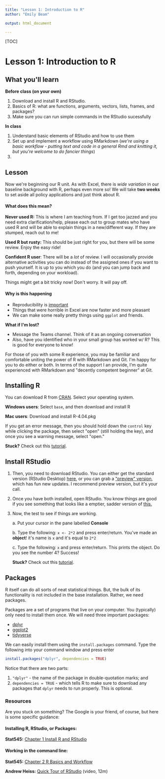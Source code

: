 ```yaml
---
title: "Lesson 1: Introduction to R"
author: "Emily Beam"

output: html_document

---
```




[TOC]

# Lesson 1: Introduction to R

## What you'll learn



**Before class (on your own)**

1. Download and install R and RStudio.
2. Basics of R: what are functions, arguments, vectors, lists, frames, and packages?
3. Make sure you can run simple commands in the RStudio sucessfully

**In class**

1. Understand basic elements of RStudio and how to use them
2. Set up and implement a workflow using RMarkdown (*we're using a basic workflow - putting text and code in a general Rmd and knitting it, but you're welcome to do fancier things*)
3. 

## Lesson

Now we're beginning our R unit. As with Excel, there is *wide variation* in our baseline background with R, perhaps even more so! We will take **two weeks** to set aside all policy applications and just think about R. 

#### What does this mean? 

**Never used R:** This is where I am teaching from. If I get too jazzed and you need extra clarification/help, please each out to group mates who have used R and will be able to explain things in a new/different way. If they are stumped, reach out to me! 

**Used R but rusty:** This should be just right for you, but there will be some review. Enjoy the easy ride! 

**Confident R user**: There will be a *lot* of review. I will occasionally provide alternative activities you can do instead of the assigned ones if you want to push yourself. It is up to you which you do (and you can jump back and forth, depending on your workload). 

Things might get a bit tricky now! Don't worry. It will pay off. 

#### Why is this happening

- Reproducibility is [important](http://www2.stat.duke.edu/courses/Fall17/sta112.01/slides/02-deck.html#5)
- Things that were horrible in Excel are now faster and more pleasant
- We can make some really pretty things using `ggplot` and friends.

**What if I'm lost?**

- Message the Teams channel. Think of it as an ongoing conversation
- Also, have you identified who in your small group has worked w/ R? This is good for everyone to know!

For those of you with some R experience, you may be familiar and comfortable uniting the power of R with RMarkdown and Git. I'm happy for you to do either or both. In terms of the support I an provide, I'm quite experienced with RMarkdown and "decently competent beginner" at Git. 



## Installing R

You can download R from [CRAN](https://cran.r-project.org/). Select your operating system. 

**Windows users**: Select `base`, and then download and install R

**Mac users**: Download and install R-4.04.pkg

If you get an error message, then you should hold down the `control` key while clicking the package, then select "open" (still holding the key), and once you see a warning message, select "open."

**Stuck?** Check out this [tutorial](https://tutorials.shinyapps.io/00-setup/).

## Install RStudio

1. Then, you need to download RStudio. You can either get the standard version (RStudio Desktop) [here](https://rstudio.com/products/rstudio/download/preview/), or you can grab a ["preview" version](https://rstudio.com/products/rstudio/download/preview/), which has fun new updates. I recommend preview version, but it's your call.

2. Once you have both installed, open RStudio. You know things are good if you see something that looks like a emptier, sadder version of [this.](https://rstudio.com/wp-content/uploads/2014/04/rstudio-workbench.png)

3. Now, the test to see if things are working. 

   a. Put your cursor in the pane labelled **Console**

   b. Type the following: `x <- 2*2` and press enter/return. You've made an **object**! it's name is `x` and it's equal to `2*2`

   c. Type the following: `x`  and press enter/return. This prints the object. Do you see the number 4? Success!

   

   **Stuck?** Check out this [tutorial](https://tutorials.shinyapps.io/00-setup/).

   

## Packages 

R itself can do all sorts of neat statistical things. But, the bulk of its functionality is not included in the base installation. Rather, we need packages. 

Packages are a set of programs that live on your computer. You (typically) only need to install them once. We will need three important packages: 

- [dplyr](https://cran.r-project.org/package=dplyr)
- [ggplot2](https://ggplot2.tidyverse.org/)
- [tidyverse](https://tidyr.tidyverse.org/)

We can easily install them using the `install.packages` command. Type the following into your command window and press enter 

```R
install.packages("dplyr", dependencies = TRUE)
```

Notice that there are two parts: 

1.  `"dplyr"`  - the name of the package in double-quotation marks; and 
2.  `dependencies = TRUE` - which tells R to make sure to download any packages that `dplyr` needs to run properly. This is optional.

### Resources

Are you stuck on something? The Google is your friend, of course, but here is some specific guidance: 

#### Installing R, RStudio, or Packages: 

**Stat545:** [Chapter 1 Install R and RStudio](https://stat545.com/install.html) 

#### Working in the command line: 

**Stat545:** [Chapter 2 R Basics and Workflow](https://stat545.com/r-basics.html#basics-of-working-with-r-at-the-command-line-and-rstudio-goodies)

**Andrew Heiss:** [Quick Tour of RStudio](https://www.youtube.com/watch?time_continue=440&v=cnQ-v1UUWyE&feature=emb_logo) (video, 12m)



